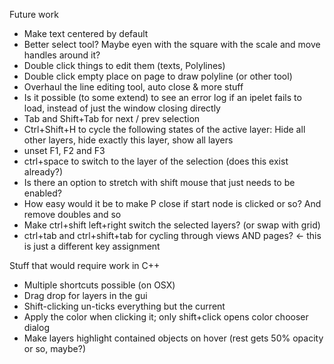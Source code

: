 Future work
- Make text centered by default
- Better select tool? Maybe eyen with the square with the scale and move handles around it? 
- Double click things to edit them (texts, Polylines)
- Double click empty place on page to draw polyline (or other tool)
- Overhaul the line editing tool, auto close & more stuff
- Is it possible (to some extend) to see an error log if an ipelet fails to load, instead of just the window closing directly
- Tab and Shift+Tab for next / prev selection
- Ctrl+Shift+H to cycle the following states of the active layer: Hide all other layers, hide exactly this layer, show all layers
- unset F1, F2 and F3 
- ctrl+space to switch to the layer of the selection (does this exist already?)
- Is there an option to stretch with shift mouse that just needs to be enabled?
- How easy would it be to make P close if start node is clicked or so? And remove doubles and so
- Make ctrl+shift left+right switch the selected layers? (or swap with grid)
- ctrl+tab and ctrl+shift+tab for cycling through views AND pages? <- this is just a different key assignment

Stuff that would require work in C++
- Multiple shortcuts possible (on OSX)
- Drag drop for layers in the gui
- Shift-clicking un-ticks everything but the current 
- Apply the color when clicking it; only shift+click opens color chooser dialog
- Make layers highlight contained objects on hover (rest gets 50% opacity or so, maybe?)